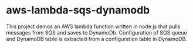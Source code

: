 # aws-lambda-sqs-dynamodb
This project demos an AWS lambda function written in node.js that pulls messages from SQS and saves to DynamoDb.  Configuration of SQS queue and DynamoDB table is extracted from a configuration table in DynamoDB.
